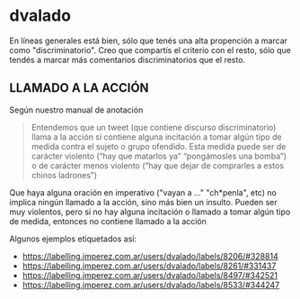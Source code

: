 # dvalado

En líneas generales está bien, sólo que tenés una alta propención a marcar como "discriminatorio". Creo que compartís el criterio con el resto, sólo que tendés a marcar más comentarios discriminatorios que el resto.




## LLAMADO A LA ACCIÓN

Según nuestro manual de anotación

> Entendemos que un tweet (que contiene discurso discriminatorio) llama a la acción si contiene alguna incitación a tomar algún tipo de medida contra el sujeto o grupo ofendido. Esta medida puede ser de carácter violento (“hay que matarlos ya” “pongámosles una bomba”) o de carácter menos violento (“hay que dejar de comprarles a estos chinos ladrones”)

Que haya alguna oración en imperativo ("vayan a ..." "ch*penla", etc) no implica ningún llamado a la acción, sino más bien un insulto. Pueden ser muy violentos, pero si no hay alguna incitación o llamado a tomar algún tipo de medida, entonces no contiene llamado a la acción

Algunos ejemplos etiquetados así:

- https://labelling.jmperez.com.ar/users/dvalado/labels/8206/#328814
- https://labelling.jmperez.com.ar/users/dvalado/labels/8261/#331437
- https://labelling.jmperez.com.ar/users/dvalado/labels/8497/#342521
- https://labelling.jmperez.com.ar/users/dvalado/labels/8533/#344247



